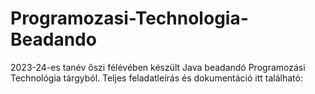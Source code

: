 # Programozasi-Technologia-Beadando
2023-24-es tanév őszi félévében készült Java beadandó Programozási Technológia tárgyból. 
Teljes feladatleírás és dokumentáció itt található: 
